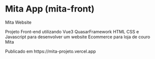 # Mita App (mita-front)

Mita Website

<p>Projeto Front-end utilizando Vue3 QuasarFramework HTML CSS e Javascript para desenvolver um website Ecommerce para loja de couro Mita</p>
<p>Publicado em https://mita-projeto.vercel.app</p>
